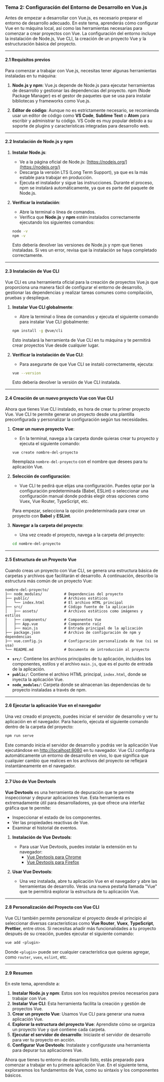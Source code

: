 ### **Tema 2: Configuración del Entorno de Desarrollo en Vue.js**

Antes de empezar a desarrollar con Vue.js, es necesario preparar el entorno de desarrollo adecuado. En este tema, aprenderás cómo configurar Vue en tu máquina local, así como las herramientas necesarias para comenzar a crear proyectos con Vue. La configuración del entorno incluye la instalación de Node.js, Vue CLI, la creación de un proyecto Vue y la estructuración básica del proyecto.

---

#### **2.1 Requisitos previos**

Para comenzar a trabajar con Vue.js, necesitas tener algunas herramientas instaladas en tu máquina:

1. **Node.js y npm**: Vue.js depende de Node.js para ejecutar herramientas de desarrollo y gestionar las dependencias del proyecto. npm (Node Package Manager) es el gestor de paquetes que se usa para instalar bibliotecas y frameworks como Vue.js.

2. **Editor de código**: Aunque no es estrictamente necesario, se recomienda usar un editor de código como **VS Code**, **Sublime Text** o **Atom** para escribir y administrar tu código. VS Code es muy popular debido a su soporte de plugins y características integradas para desarrollo web.

---

#### **2.2 Instalación de Node.js y npm**

1. **Instalar Node.js**:
   - Ve a la página oficial de Node.js: [https://nodejs.org/](https://nodejs.org/)
   - Descarga la versión LTS (Long Term Support), ya que es la más estable para trabajar en producción.
   - Ejecuta el instalador y sigue las instrucciones. Durante el proceso, npm se instalará automáticamente, ya que es parte del paquete de Node.js.

2. **Verificar la instalación**:
   - Abre la terminal o línea de comandos.
   - Verifica que **Node.js** y **npm** estén instalados correctamente ejecutando los siguientes comandos:

   ```bash
   node -v
   npm -v
   ```

   Esto debería devolver las versiones de Node.js y npm que tienes instaladas. Si ves un error, revisa que la instalación se haya completado correctamente.

---

#### **2.3 Instalación de Vue CLI**

Vue CLI es una herramienta oficial para la creación de proyectos Vue.js que proporciona una manera fácil de configurar el entorno de desarrollo, gestionar las dependencias y realizar tareas comunes como compilación, pruebas y despliegue.

1. **Instalar Vue CLI globalmente**:
   - Abre la terminal o línea de comandos y ejecuta el siguiente comando para instalar Vue CLI globalmente:

   ```bash
   npm install -g @vue/cli
   ```

   Esto instalará la herramienta de Vue CLI en tu máquina y te permitirá crear proyectos Vue desde cualquier lugar.

2. **Verificar la instalación de Vue CLI**:
   - Para asegurarte de que Vue CLI se instaló correctamente, ejecuta:

   ```bash
   vue --version
   ```

   Esto debería devolver la versión de Vue CLI instalada.

---

#### **2.4 Creación de un nuevo proyecto Vue con Vue CLI**

Ahora que tienes Vue CLI instalado, es hora de crear tu primer proyecto Vue. Vue CLI te permite generar un proyecto desde una plantilla preconfigurada y personalizar la configuración según tus necesidades.

1. **Crear un nuevo proyecto Vue**:
   - En la terminal, navega a la carpeta donde quieras crear tu proyecto y ejecuta el siguiente comando:

   ```bash
   vue create nombre-del-proyecto
   ```

   Reemplaza `nombre-del-proyecto` con el nombre que desees para tu aplicación Vue.

2. **Selección de configuración**:
   - Vue CLI te pedirá que elijas una configuración. Puedes optar por la configuración predeterminada (Babel, ESLint) o seleccionar una configuración manual donde podrás elegir otras opciones como Vuex, Vue Router, TypeScript, etc.
   
   Para empezar, selecciona la opción predeterminada para crear un proyecto con **Babel** y **ESLint**.

3. **Navegar a la carpeta del proyecto**:
   - Una vez creado el proyecto, navega a la carpeta del proyecto:

   ```bash
   cd nombre-del-proyecto
   ```

---

#### **2.5 Estructura de un Proyecto Vue**

Cuando creas un proyecto con Vue CLI, se genera una estructura básica de carpetas y archivos que facilitarán el desarrollo. A continuación, describo la estructura más común de un proyecto Vue:

```
nombre-del-proyecto/
├── node_modules/          # Dependencias del proyecto
├── public/                # Archivos estáticos
│   └── index.html         # El archivo HTML principal
├── src/                   # Código fuente de la aplicación
│   ├── assets/            # Archivos estáticos como imágenes y estilos
│   ├── components/        # Componentes Vue
│   ├── App.vue            # Componente raíz
│   ├── main.js            # Entrada principal de la aplicación
├── package.json           # Archivo de configuración de npm y dependencias
├── vue.config.js          # Configuración personalizada de Vue (si se usa)
└── README.md              # Documento de introducción al proyecto
```

- **`src/`**: Contiene los archivos principales de tu aplicación, incluidos los componentes, estilos y el archivo `main.js`, que es el punto de entrada de la aplicación.
- **`public/`**: Contiene el archivo HTML principal, `index.html`, donde se inyecta la aplicación Vue.
- **`node_modules/`**: Carpeta donde se almacenan las dependencias de tu proyecto instaladas a través de npm.

---

#### **2.6 Ejecutar la aplicación Vue en el navegador**

Una vez creado el proyecto, puedes iniciar el servidor de desarrollo y ver tu aplicación en el navegador. Para hacerlo, ejecuta el siguiente comando dentro de la carpeta del proyecto:

```bash
npm run serve
```

Este comando inicia el servidor de desarrollo y podrás ver la aplicación Vue ejecutándose en [http://localhost:8080](http://localhost:8080) en tu navegador. Vue CLI configura automáticamente un entorno de desarrollo en vivo, lo que significa que cualquier cambio que realices en los archivos del proyecto se reflejará instantáneamente en el navegador.

---

#### **2.7 Uso de Vue Devtools**

**Vue Devtools** es una herramienta de depuración que te permite inspeccionar y depurar aplicaciones Vue. Esta herramienta es extremadamente útil para desarrolladores, ya que ofrece una interfaz gráfica que te permite:

- Inspeccionar el estado de los componentes.
- Ver las propiedades reactivas de Vue.
- Examinar el historial de eventos.

1. **Instalación de Vue Devtools**:
   - Para usar Vue Devtools, puedes instalar la extensión en tu navegador:
     - [Vue Devtools para Chrome](https://chrome.google.com/webstore/detail/vuejs-devtools)
     - [Vue Devtools para Firefox](https://addons.mozilla.org/en-US/firefox/addon/vue-js-devtools/)

2. **Usar Vue Devtools**:
   - Una vez instalada, abre tu aplicación Vue en el navegador y abre las herramientas de desarrollo. Verás una nueva pestaña llamada "Vue" que te permitirá explorar la estructura de tu aplicación Vue.

---

#### **2.8 Personalización del Proyecto con Vue CLI**

Vue CLI también permite personalizar el proyecto desde el principio al seleccionar diversas características como **Vue Router**, **Vuex**, **TypeScript**, **Prettier**, entre otros. Si necesitas añadir más funcionalidades a tu proyecto después de su creación, puedes ejecutar el siguiente comando:

```bash
vue add <plugin>
```

Donde `<plugin>` puede ser cualquier característica que quieras agregar, como `router`, `vuex`, `eslint`, etc.

---

#### **2.9 Resumen**

En este tema, aprendiste a:

1. **Instalar Node.js y npm**: Estos son los requisitos previos necesarios para trabajar con Vue.
2. **Instalar Vue CLI**: Esta herramienta facilita la creación y gestión de proyectos Vue.
3. **Crear un proyecto Vue**: Usamos Vue CLI para generar una nueva aplicación Vue.
4. **Explorar la estructura del proyecto Vue**: Aprendiste cómo se organiza un proyecto Vue y qué contiene cada carpeta.
5. **Ejecutar el servidor de desarrollo**: Iniciaste el servidor de desarrollo para ver tu proyecto en acción.
6. **Configurar Vue Devtools**: Instalaste y configuraste una herramienta para depurar tus aplicaciones Vue.

Ahora que tienes tu entorno de desarrollo listo, estás preparado para comenzar a trabajar en tu primera aplicación Vue. En el siguiente tema, exploraremos los fundamentos de Vue, como su sintaxis y los componentes básicos.